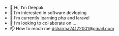 - 👋 Hi, I’m Deepak
- 👀 I’m interested in software devloping
- 🌱 I’m currently learning php and laravel
- 💞️ I’m looking to collaborate on ...
- 📫 How to reach me dsharma24122001@gmail.com

<!---
Shifu24/Shifu24 is a ✨ special ✨ repository because its `README.md` (this file) appears on your GitHub profile.
You can click the Preview link to take a look at your changes.
--->
